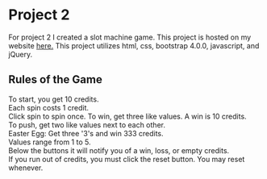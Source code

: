 # Project 2
For project 2 I created a slot machine game.
This project is hosted on my website [here.](https://grantnagy.github.io/pr2.html)
This project utilizes html, css, bootstrap 4.0.0, javascript, and jQuery.

## Rules of the Game  
To start, you get 10 credits.  
Each spin costs 1 credit.  
Click spin to spin once.
To win, get three like values. A win is 10 credits.  
To push, get two like values next to each other.  
Easter Egg: Get three '3's and win 333 credits.  
Values range from 1 to 5.  
Below the buttons it will notify you of a win, loss, or empty credits.  
If you run out of credits, you must click the reset button. You may reset whenever.
